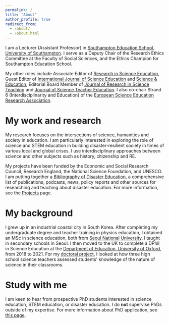 ```yaml
---
permalink: /
title: "About"
author_profile: true
redirect_from: 
  - /about/
  - /about.html
---
```


I am a Lecturer (Assistant Professor) in [Southampton Education School, University of Southampton](https://www.southampton.ac.uk/about/faculties-schools-departments/southampton-education-school). I serve as a Deputy Chair of the Research Ethics Committee at the Faculty of Social Sciences, and the Ethics Champion for Southampton Education School. </br>

My other roles include Associate Editor of [Research in Science Education](https://link.springer.com/journal/11165), Guest Editor of [International Journal of Science Education](https://www.tandfonline.com/journals/tsed20) and [Science & Education](https://link.springer.com/journal/11191), Editorial Board Member of [Journal of Research in Science Teaching](https://onlinelibrary.wiley.com/journal/10982736) and [Journal of Science Teacher Education](https://www.tandfonline.com/journals/uste20). I also co-chair Strand 6 (Interdisciplinarity and Education) of the [European Science Education Research Association](https://www.esera.org/).

# My work and research
My research focuses on the intersections of science, humanities and society in education. I am particularly interested in exploring the role of science and STEM education in building disaster-resilient society in times of various local and global crises. I use interdisciplinary approaches between science and other subjects such as history, citizenship and RE. <br/>

My projects have been funded by the Economic and Social Research Council, Research England, the National Science Foundation, and UNESCO. I am putting together a [Bibliography of Disaster Education](https://www.zotero.org/groups/5106264/bibliography_of_disaster_education/library), a comprehensive list of publications, podcasts, news, policy reports and other sources for researching and teaching about disaster education. For more information, see the [Projects](https://wonyongpark89.github.io/projects/) page.

# My background
I grew up in an industrial coastal city in South Korea. After completing my undergraduate degree and teacher training in physics education, I obtained an MSc in science education, both from [Seoul National University](https://en.snu.ac.kr/). I taught in secondary schools in Seoul. I then moved to the UK to complete a DPhil in Science Education at the [Department of Education, University of Oxford](https://www.education.ox.ac.uk/), from 2018 to 2021. For my [doctoral project](https://ora.ox.ac.uk/objects/uuid:f117fbd8-6e07-456a-b6ad-92ff74b28d0a), I looked at how three high school science teachers assessed students' knowledge of the nature of science in their classrooms.

# Study with me
I am keen to hear from prospective PhD students interested in science education, STEM education, or disaster education. I do **not** supervise PhDs outside of my expertise. For more information about PhD application, see [this page](https://www.southampton.ac.uk/study/postgraduate-research/education).
